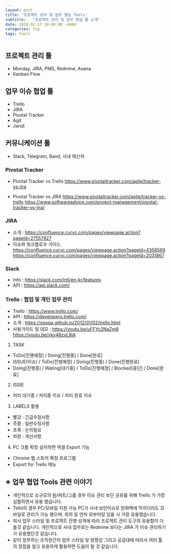 ```yaml
---
layout: post
title: "프로젝트 관리 및 업무 협업 Tools"
subtitle:   "프로젝트 관리 및 업무 협업 툴 소개"
date: 2018-02-17 20:00:00 -0400
categories: tip
tags: tools
---
```


## 프로젝트 관리 툴
- Monday, JIRA, PMS, Redmine, Asana
- Kanban Flow

## 업무 이슈 협업 툴
- Trello
- JIRA
- Pivotal Tracker 
- Agit 
- Jandi

## 커뮤니케이션 툴
- Slack, Telegram, Band, 사내 메신져


### Pivotal Tracker
- Pivotal Tracker vs Trello
https://www.pivotaltracker.com/agile/tracker-vs-jira

- Pivotal Tracker vs JIRA
https://www.pivotaltracker.com/agile/tracker-vs-trello
https://www.softwareadvice.com/project-management/pivotal-tracker-vs-jira/

### JIRA 
- 소개 : https://confluence.curvc.com/pages/viewpage.action?pageId=27557927
- 이슈와 워크플로우 가이드
https://confluence.curvc.com/pages/viewpage.action?pageId=4358569
https://confluence.curvc.com/pages/viewpage.action?pageId=2031867

### Slack
- Info : https://slack.com/intl/en-kr/features
- API : https://api.slack.com/


### Trello : 협업 및 개인 업무 관리
- Trello : https://www.trello.com/
- API : https://developers.trello.com/
- 소개 : https://spoqa.github.io/2012/01/02/trello.html
- 사용가이드 및 데모 : https://youtu.be/uFFYc2NaZm8   https://youtu.be/xky48zyL9iA

1. TASK
- ToDo[진행예정] / Doing[진행중] / Done[완료]
- ISSUE(이슈) / ToDo(진행예정) / Doing(진행중) / Done(진행완료)
- Doing[진행중] / Wating[대기중] / ToDo[진행예정] / Blocked[중단] / Done[완료]

2. ISSIE
- 처리 대기중 / 처리중 이슈 / 처리 완료 이슈
							   
3. LABELS 활용
- 빨강 : 긴급수정사항
- 주황 : 일반수정사항
- 초록 : 논의필요
- 파랑 : 개선사항

4. PC 크롬 확장 설치하면 엑셀 Export 기능
- Chrome 웹 스토어  확장 프로그램
- Export for Trello 메뉴 


## ※ 업무 협업 Tools 관련 이야기
- 개인적으로 소규모의 팀/파트/그룹 경우 이슈 관리 보단 공유를 위해 Trello 가 가장 심플하면서 유용 했습니다. 
- Tello의 경우 PC/모바일 지원 가능 PC가 사내 보안이슈로 방화벽에 막히더라도 모바일로 관리가 가능 했으며, 회의 등 연차 외부미팅 있을 시 가장 유용했습니다.
- 회사 업무 스타일 및 프로젝트 진행 성격에 따라 프로젝트 관리 도구의 유용함이 다를것 같습니다. 개인적으로 사내 업무로는 Redmine 보다는 JIRA 가 이슈 관리하기가 유용했던것 같습니다.
- 같이 업무하는 조직원간의 업무 스타일 및 방향성 그리고 공감대에 따라서 여러 툴의 장점을 알고 유용하게 활용하면 도움이 될 것 같습니다.